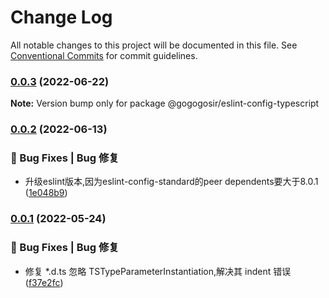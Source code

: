 # Change Log

All notable changes to this project will be documented in this file.
See [Conventional Commits](https://conventionalcommits.org) for commit guidelines.

### [0.0.3](https://github.com/GOGOGOSIR/configs/compare/v0.0.2...v0.0.3) (2022-06-22)

**Note:** Version bump only for package @gogogosir/eslint-config-typescript





### [0.0.2](https://github.com/GOGOGOSIR/configs/compare/v0.0.1...v0.0.2) (2022-06-13)


### 🐛 Bug Fixes | Bug 修复

* 升级eslint版本,因为eslint-config-standard的peer dependents要大于8.0.1 ([1e048b9](https://github.com/GOGOGOSIR/configs/commit/1e048b931c737c71ed5ddba58df3355a51abb87f))



### [0.0.1](https://github.com/GOGOGOSIR/configs/compare/v0.0.1-0...v0.0.1) (2022-05-24)


### 🐛 Bug Fixes | Bug 修复

* 修复 *.d.ts 忽略 TSTypeParameterInstantiation,解决其 indent 错误 ([f37e2fc](https://github.com/GOGOGOSIR/configs/commit/f37e2fcc7e81ee7b4c7fb0372924d2dbca8dcee3))
